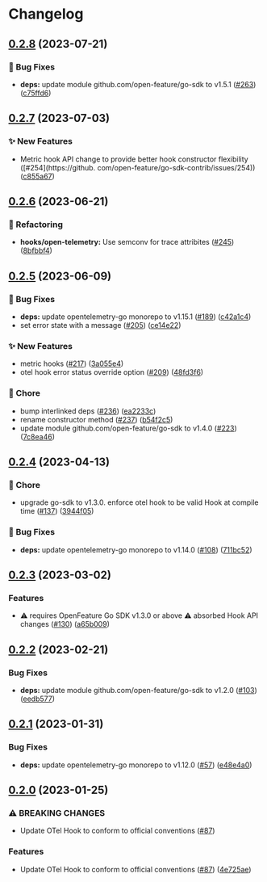 # Changelog

## [0.2.8](https://github.com/open-feature/go-sdk-contrib/compare/hooks/open-telemetry/v0.2.7...hooks/open-telemetry/v0.2.8) (2023-07-21)


### 🐛 Bug Fixes

* **deps:** update module github.com/open-feature/go-sdk to v1.5.1 ([#263](https://github.com/open-feature/go-sdk-contrib/issues/263)) ([c75ffd6](https://github.com/open-feature/go-sdk-contrib/commit/c75ffd6017689a86860dec92c1a1564b6145f0c9))

## [0.2.7](https://github.com/open-feature/go-sdk-contrib/compare/hooks/open-telemetry/v0.2.6...hooks/open-telemetry/v0.2.7) (2023-07-03)


### ✨ New Features

* Metric hook API change to provide better hook constructor flexibility ([#254](https://github.
  com/open-feature/go-sdk-contrib/issues/254)) ([c855a67](https://github.com/open-feature/go-sdk-contrib/commit/c855a677e34d3f6b1d8b24bc721ce389a19f742f))

## [0.2.6](https://github.com/open-feature/go-sdk-contrib/compare/hooks/open-telemetry/v0.2.5...hooks/open-telemetry/v0.2.6) (2023-06-21)


### 🔄 Refactoring

* **hooks/open-telemetry:** Use semconv for trace attribites ([#245](https://github.com/open-feature/go-sdk-contrib/issues/245)) ([8bfbbf4](https://github.com/open-feature/go-sdk-contrib/commit/8bfbbf42e2872e86946fb8ea191fbe5036a6a063))

## [0.2.5](https://github.com/open-feature/go-sdk-contrib/compare/hooks/open-telemetry/v0.2.4...hooks/open-telemetry/v0.2.5) (2023-06-09)


### 🐛 Bug Fixes

* **deps:** update opentelemetry-go monorepo to v1.15.1 ([#189](https://github.com/open-feature/go-sdk-contrib/issues/189)) ([c42a1c4](https://github.com/open-feature/go-sdk-contrib/commit/c42a1c4371cc219cdfc7ae23c940641548482306))
* set error state with a message ([#205](https://github.com/open-feature/go-sdk-contrib/issues/205)) ([ce14e22](https://github.com/open-feature/go-sdk-contrib/commit/ce14e22870a9329fe02dd7dba5634d62f9845728))


### ✨ New Features

* metric hooks ([#217](https://github.com/open-feature/go-sdk-contrib/issues/217)) ([3a055e4](https://github.com/open-feature/go-sdk-contrib/commit/3a055e45a2ef549696ac2e7eb0a0c388ee3bbb83))
* otel hook error status override option ([#209](https://github.com/open-feature/go-sdk-contrib/issues/209)) ([48fd3f6](https://github.com/open-feature/go-sdk-contrib/commit/48fd3f6f12a07c2e0e6a92e516e5bab071e8bff0))


### 🧹 Chore

* bump interlinked deps ([#236](https://github.com/open-feature/go-sdk-contrib/issues/236)) ([ea2233c](https://github.com/open-feature/go-sdk-contrib/commit/ea2233cc92f0bbb20affa61776a7b9ac166f2575))
* rename constructor method ([#237](https://github.com/open-feature/go-sdk-contrib/issues/237)) ([b54f2c5](https://github.com/open-feature/go-sdk-contrib/commit/b54f2c50d878e95b07d7444e5912665a4433c80e))
* update module github.com/open-feature/go-sdk to v1.4.0 ([#223](https://github.com/open-feature/go-sdk-contrib/issues/223)) ([7c8ea46](https://github.com/open-feature/go-sdk-contrib/commit/7c8ea46e3e094f746dbf6d80ba6a1b606314e8d7))

## [0.2.4](https://github.com/open-feature/go-sdk-contrib/compare/hooks/open-telemetry/v0.2.3...hooks/open-telemetry/v0.2.4) (2023-04-13)


### 🧹 Chore

* upgrade go-sdk to v1.3.0. enforce otel hook to be valid Hook at compile time ([#137](https://github.com/open-feature/go-sdk-contrib/issues/137)) ([3944f05](https://github.com/open-feature/go-sdk-contrib/commit/3944f05aa6b9c109ef027e55d7e6d170a388b413))


### 🐛 Bug Fixes

* **deps:** update opentelemetry-go monorepo to v1.14.0 ([#108](https://github.com/open-feature/go-sdk-contrib/issues/108)) ([711bc52](https://github.com/open-feature/go-sdk-contrib/commit/711bc5286b0fcfbd23daf0d6c41253f07571e97b))

## [0.2.3](https://github.com/open-feature/go-sdk-contrib/compare/hooks/open-telemetry/v0.2.2...hooks/open-telemetry/v0.2.3) (2023-03-02)


### Features

* ⚠️ requires OpenFeature Go SDK v1.3.0 or above ⚠️ absorbed Hook API changes ([#130](https://github.com/open-feature/go-sdk-contrib/issues/130)) ([a65b009](https://github.com/open-feature/go-sdk-contrib/commit/a65b00957a425b89c261a979f81dcfdf2f5a2bcb))

## [0.2.2](https://github.com/open-feature/go-sdk-contrib/compare/hooks/open-telemetry/v0.2.1...hooks/open-telemetry/v0.2.2) (2023-02-21)


### Bug Fixes

* **deps:** update module github.com/open-feature/go-sdk to v1.2.0 ([#103](https://github.com/open-feature/go-sdk-contrib/issues/103)) ([eedb577](https://github.com/open-feature/go-sdk-contrib/commit/eedb577745fd98d5189132ebbaa8eb82bdf99dd8))

## [0.2.1](https://github.com/open-feature/go-sdk-contrib/compare/hooks/open-telemetry/v0.2.0...hooks/open-telemetry/v0.2.1) (2023-01-31)


### Bug Fixes

* **deps:** update opentelemetry-go monorepo to v1.12.0 ([#57](https://github.com/open-feature/go-sdk-contrib/issues/57)) ([e48e4a0](https://github.com/open-feature/go-sdk-contrib/commit/e48e4a0458a38eb1a028c5c3570ceb522c7e7319))

## [0.2.0](https://github.com/open-feature/go-sdk-contrib/compare/hooks/open-telemetry-v0.1.0...hooks/open-telemetry/v0.2.0) (2023-01-25)


### ⚠ BREAKING CHANGES

* Update OTel Hook to conform to official conventions ([#87](https://github.com/open-feature/go-sdk-contrib/issues/87))

### Features

* Update OTel Hook to conform to official conventions ([#87](https://github.com/open-feature/go-sdk-contrib/issues/87)) ([4e725ae](https://github.com/open-feature/go-sdk-contrib/commit/4e725ae4ebd80a95f617b64490f7a57ce2441fa5))
